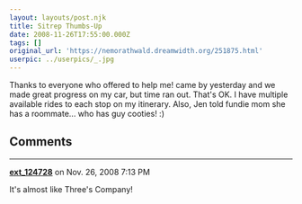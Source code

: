 ```yaml
---
layout: layouts/post.njk
title: Sitrep Thumbs-Up
date: 2008-11-26T17:55:00.000Z
tags: []
original_url: 'https://nemorathwald.dreamwidth.org/251875.html'
userpic: ../userpics/_.jpg
---
```

Thanks to everyone who offered to help me! came by yesterday and we made great progress on my car, but time ran out. That's OK. I have multiple available rides to each stop on my itinerary. Also, Jen told fundie mom she has a roommate... who has guy cooties! :)

## Comments

---

**[ext_124728](https://www.dreamwidth.org/users/ext_124728)** on Nov. 26, 2008 7:13 PM

It's almost like Three's Company!
